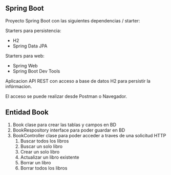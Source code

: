 ## Spring Boot

Proyecto Spring Boot con las siguientes dependencias / starter:

Starters para persistencia:
*   H2
* Spring Data JPA

Starters para web:
* Spring Web
* Spring Boot Dev Tools

Aplicacion API REST con acceso  a base de datos H2 para persistir la infórmacion.

El acceso se puede realizar desde Postman o Navegador.

## Entidad Book

1. Book clase para crear las tablas y campos en BD
2. BookRespository interface para poder guardar en BD
3. BookController clase para poder acceder a traves de una solicitud HTTP
   1.  Buscar todos los libros
   2.  Buscar un solo libro
   3.  Crear un solo libro
   4.  Actualizar un libro existente
   5.  Borrar un libro
   6.  Borrar todos los libros